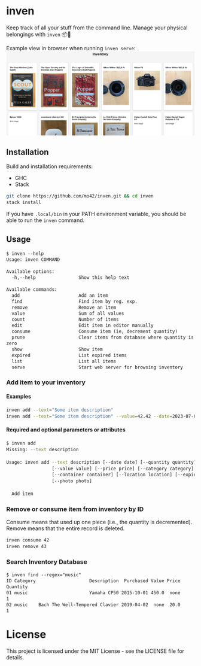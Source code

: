 # inven
Keep track of all your stuff from the command line. Manage your physical belongings with `inven` 📦📜

Example view in browser when running `inven serve`:
![Example Inventory in Browser](example.png)

## Installation

Build and installation requirements:
- GHC
- Stack

```sh
git clone https://github.com/mo42/inven.git && cd inven
stack install
```

If you have `.local/bin` in your PATH environment variable, you should be able
to run the `inven` command.

## Usage

```
$ inven --help
Usage: inven COMMAND

Available options:
  -h,--help                Show this help text

Available commands:
  add                      Add an item
  find                     Find item by reg. exp.
  remove                   Remove an item
  value                    Sum of all values
  count                    Number of items
  edit                     Edit item in editor manually
  consume                  Consume item (ie, decrement quantity)
  prune                    Clear items from database where quantity is zero
  show                     Show item
  expired                  List expired items
  list                     List all items
  serve                    Start web server for browsing inventory
```


### Add item to your inventory

#### Examples
```sh
inven add --text="Some item description"
inven add --text="Some item description" --value=42.42 --date=2023-07-01
```

#### Required and optional parameters or attributes
```sh
$ inven add
Missing: --text description

Usage: inven add --text description [--date date] [--quantity quantity]
                 [--value value] [--price price] [--category category]
                 [--container container] [--location location] [--expiry expiry]
                 [--photo photo]

  Add item
```


### Remove or consume item from inventory by ID
Consume means that used up one piece (i.e., the quantity is decremented).
Remove means that the entire record is deleted.
```sh
inven consume 42
inven remove 43
```

### Search Inventory Database
```
$ inven find --regex="music"
ID Category                    Description  Purchased Value Price Quantity
01 music                       Yamaha CP50 2015-10-01 450.0  none        1
02 music    Bach The Well-Tempered Clavier 2019-04-02  none  20.0        1
```

# License

This project is licensed under the MIT License - see the LICENSE file for details.
